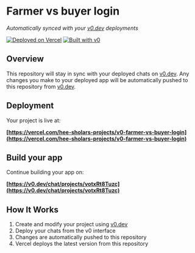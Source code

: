 # Farmer vs buyer login

*Automatically synced with your [v0.dev](https://v0.dev) deployments*

[![Deployed on Vercel](https://img.shields.io/badge/Deployed%20on-Vercel-black?style=for-the-badge&logo=vercel)](https://vercel.com/hee-sholars-projects/v0-farmer-vs-buyer-login)
[![Built with v0](https://img.shields.io/badge/Built%20with-v0.dev-black?style=for-the-badge)](https://v0.dev/chat/projects/votxRt8Tuzc)

## Overview

This repository will stay in sync with your deployed chats on [v0.dev](https://v0.dev).
Any changes you make to your deployed app will be automatically pushed to this repository from [v0.dev](https://v0.dev).

## Deployment

Your project is live at:

**[https://vercel.com/hee-sholars-projects/v0-farmer-vs-buyer-login](https://vercel.com/hee-sholars-projects/v0-farmer-vs-buyer-login)**

## Build your app

Continue building your app on:

**[https://v0.dev/chat/projects/votxRt8Tuzc](https://v0.dev/chat/projects/votxRt8Tuzc)**

## How It Works

1. Create and modify your project using [v0.dev](https://v0.dev)
2. Deploy your chats from the v0 interface
3. Changes are automatically pushed to this repository
4. Vercel deploys the latest version from this repository